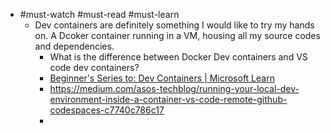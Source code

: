 - #must-watch #must-read #must-learn
	- Dev containers are definitely something I would like to try my hands on. A Dcoker container running in a VM, housing all my source codes and dependencies.
		- What is the difference between Docker Dev containers and VS code dev containers?
		- [Beginner's Series to: Dev Containers | Microsoft Learn](https://learn.microsoft.com/en-us/shows/beginners-series-to-dev-containers/)
		- https://medium.com/asos-techblog/running-your-local-dev-environment-inside-a-container-vs-code-remote-github-codespaces-c7740c786c17
		-